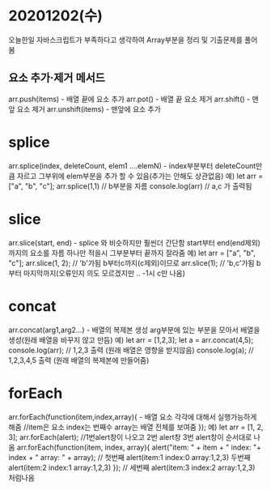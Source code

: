 20201202(수)
=
오늘한일
자바스크립트가 부족하다고 생각하여 Array부분을 정리 및 기출문제를 풀어봄


## 요소 추가·제거 메서드
arr.push(items) - 배열 끝에 요소 추가
arr.pot() - 배열 끝 요소 제거
arr.shift() - 맨 앞 요소 제거
arr.unshift(items) - 맨앞에 요소 추가

# splice 
arr.splice(index, deleteCount, elem1 ....elemN) - index부분부터 deleteCount만큼 자르고 그부위에 elem부분을 추가 할 수 있음(추가는 안해도 상관없음)
예)
let arr = ["a", "b", "c"];
   arr.splice(1,1)  // b부분을 자름
   console.log(arr) // a,c 가 출력됨

# slice
arr.slice(start, end) - splice 와 비슷하지만 훨씬더 간단함 start부터 end(end제외)까지의 요소를 자름 하나만 적을시 그부분부터 끝까지 잘라줌
예)
let arr = ["a", "b", "c"];
arr.slice(1, 2); // 'b'가됨 b부터c까지(c제외)이므로
arr.slice(1);   // 'b,c'가됨 b부터 마지막까지(오류인지 의도 모르겠지만 .. -1시 c만 나옴)

# concat
arr.concat(arg1,arg2...) - 배열의 복제본 생성 arg부분에 있는 부분을 모아서 배열을 생성(원래 배열을 바꾸지 않고 만듬)
예)
let arr = [1,2,3];
let a = arr.concat(4,5);
console.log(arr);  // 1,2,3 출력 (원래 배열은 영향을 받지않음)
console.log(a);    // 1,2,3,4,5 출력 (원래 배열의 복제본에 만들어줌)

# forEach
arr.forEach(function(item,index,array){ - 배열 요소 각각에 대해서 실행가능하게 해줌
  //item은 요소 index는 번째수 array는 배열 전체를 보여줌
});
예)
let arr = [1, 2, 3];
arr.forEach(alert);   //1번alert창이 나오고 2번 alert창 3번 alert창이 순서대로 나옴
arr.forEach(function(item, index, array){
   alert("item: " + item + " index: "+ index + " array: " + array); // 첫번째 alert(item:1 index:0 array:1,2,3) 두번째 alert(item:2 index:1 array:1,2,3)
});                                                                 // 세번째 alert(item:3 index:2 array:1,2,3)  처럼나옴

